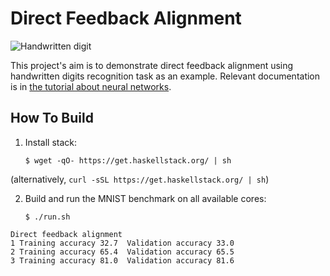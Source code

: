 # Direct Feedback Alignment

![Handwritten digit](http://penkovsky.com/img/posts/mnist/mnist-five.png)

This project's aim is to demonstrate direct feedback alignment using handwritten
digits recognition task as an example. Relevant documentation is in
[the tutorial about neural networks](http://penkovsky.com/neural-networks/day7/).

## How To Build

1. Install stack:

     ```
     $ wget -qO- https://get.haskellstack.org/ | sh
     ```

(alternatively, `curl -sSL https://get.haskellstack.org/ | sh`)

2. Build and run the MNIST benchmark on all available cores:

     ```
     $ ./run.sh
     ```

```
Direct feedback alignment
1 Training accuracy 32.7  Validation accuracy 33.0
2 Training accuracy 65.4  Validation accuracy 65.5
3 Training accuracy 81.0  Validation accuracy 81.6


```
